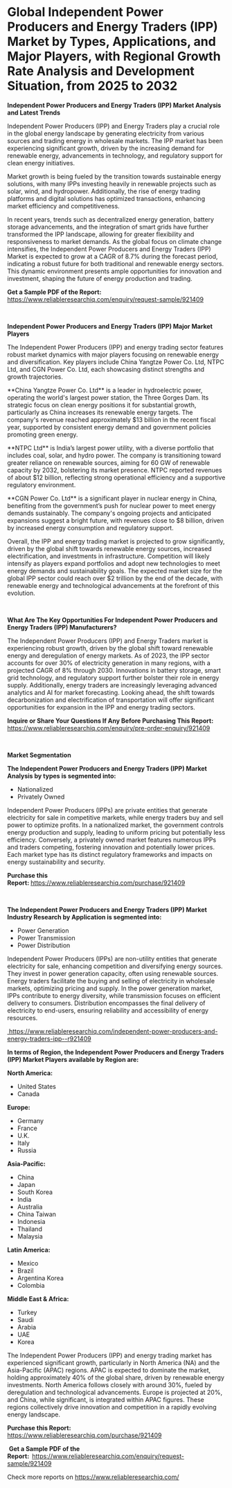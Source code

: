 <p><h1>Global Independent Power Producers and Energy Traders (IPP) Market by Types, Applications, and Major Players, with Regional Growth Rate Analysis and Development Situation, from 2025 to 2032</h1></p><p><strong>Independent Power Producers and Energy Traders (IPP) Market Analysis and Latest Trends</strong></p>
<p><p>Independent Power Producers (IPP) and Energy Traders play a crucial role in the global energy landscape by generating electricity from various sources and trading energy in wholesale markets. The IPP market has been experiencing significant growth, driven by the increasing demand for renewable energy, advancements in technology, and regulatory support for clean energy initiatives. </p><p>Market growth is being fueled by the transition towards sustainable energy solutions, with many IPPs investing heavily in renewable projects such as solar, wind, and hydropower. Additionally, the rise of energy trading platforms and digital solutions has optimized transactions, enhancing market efficiency and competitiveness. </p><p>In recent years, trends such as decentralized energy generation, battery storage advancements, and the integration of smart grids have further transformed the IPP landscape, allowing for greater flexibility and responsiveness to market demands. As the global focus on climate change intensifies, the Independent Power Producers and Energy Traders (IPP) Market is expected to grow at a CAGR of 8.7% during the forecast period, indicating a robust future for both traditional and renewable energy sectors. This dynamic environment presents ample opportunities for innovation and investment, shaping the future of energy production and trading.</p></p>
<p><strong>Get a Sample PDF of the Report:&nbsp;</strong> <a href="https://www.reliableresearchiq.com/enquiry/request-sample/921409?utm_campaign=2284&utm_medium=2&utm_source=Github&utm_content=ia&utm_term=07042025&utm_id=independent-power-producers-and-energy-traders-ipp">https://www.reliableresearchiq.com/enquiry/request-sample/921409</a></p>
<p>&nbsp;</p>
<p><strong>Independent Power Producers and Energy Traders (IPP) Major Market Players</strong></p>
<p><p>The Independent Power Producers (IPP) and energy trading sector features robust market dynamics with major players focusing on renewable energy and diversification. Key players include China Yangtze Power Co. Ltd, NTPC Ltd, and CGN Power Co. Ltd, each showcasing distinct strengths and growth trajectories.</p><p>**China Yangtze Power Co. Ltd** is a leader in hydroelectric power, operating the world's largest power station, the Three Gorges Dam. Its strategic focus on clean energy positions it for substantial growth, particularly as China increases its renewable energy targets. The company's revenue reached approximately $13 billion in the recent fiscal year, supported by consistent energy demand and government policies promoting green energy.</p><p>**NTPC Ltd** is India’s largest power utility, with a diverse portfolio that includes coal, solar, and hydro power. The company is transitioning toward greater reliance on renewable sources, aiming for 60 GW of renewable capacity by 2032, bolstering its market presence. NTPC reported revenues of about $12 billion, reflecting strong operational efficiency and a supportive regulatory environment.</p><p>**CGN Power Co. Ltd** is a significant player in nuclear energy in China, benefiting from the government’s push for nuclear power to meet energy demands sustainably. The company's ongoing projects and anticipated expansions suggest a bright future, with revenues close to $8 billion, driven by increased energy consumption and regulatory support.</p><p>Overall, the IPP and energy trading market is projected to grow significantly, driven by the global shift towards renewable energy sources, increased electrification, and investments in infrastructure. Competition will likely intensify as players expand portfolios and adopt new technologies to meet energy demands and sustainability goals. The expected market size for the global IPP sector could reach over $2 trillion by the end of the decade, with renewable energy and technological advancements at the forefront of this evolution.</p></p>
<p>&nbsp;</p>
<p><strong>What Are The Key Opportunities For Independent Power Producers and Energy Traders (IPP) Manufacturers?</strong></p>
<p><p>The Independent Power Producers (IPP) and Energy Traders market is experiencing robust growth, driven by the global shift toward renewable energy and deregulation of energy markets. As of 2023, the IPP sector accounts for over 30% of electricity generation in many regions, with a projected CAGR of 8% through 2030. Innovations in battery storage, smart grid technology, and regulatory support further bolster their role in energy supply. Additionally, energy traders are increasingly leveraging advanced analytics and AI for market forecasting. Looking ahead, the shift towards decarbonization and electrification of transportation will offer significant opportunities for expansion in the IPP and energy trading sectors.</p></p>
<p><strong>Inquire or Share Your Questions If Any Before Purchasing This Report:</strong> <a href="https://www.reliableresearchiq.com/enquiry/pre-order-enquiry/921409?utm_campaign=2284&utm_medium=2&utm_source=Github&utm_content=ia&utm_term=07042025&utm_id=independent-power-producers-and-energy-traders-ipp">https://www.reliableresearchiq.com/enquiry/pre-order-enquiry/921409</a></p>
<p>&nbsp;</p>
<p><strong>Market Segmentation</strong></p>
<p><strong>The Independent Power Producers and Energy Traders (IPP) Market Analysis by types is segmented into:</strong></p>
<p><ul><li>Nationalized</li><li>Privately Owned</li></ul></p>
<p><p>Independent Power Producers (IPPs) are private entities that generate electricity for sale in competitive markets, while energy traders buy and sell power to optimize profits. In a nationalized market, the government controls energy production and supply, leading to uniform pricing but potentially less efficiency. Conversely, a privately owned market features numerous IPPs and traders competing, fostering innovation and potentially lower prices. Each market type has its distinct regulatory frameworks and impacts on energy sustainability and security.</p></p>
<p><strong>Purchase this Report:&nbsp;</strong><a href="https://www.reliableresearchiq.com/purchase/921409?utm_campaign=2284&utm_medium=2&utm_source=Github&utm_content=ia&utm_term=07042025&utm_id=independent-power-producers-and-energy-traders-ipp">https://www.reliableresearchiq.com/purchase/921409</a></p>
<p>&nbsp;</p>
<p><strong>The Independent Power Producers and Energy Traders (IPP) Market Industry Research by Application is segmented into:</strong></p>
<p><ul><li>Power Generation</li><li>Power Transmission</li><li>Power Distribution</li></ul></p>
<p><p>Independent Power Producers (IPPs) are non-utility entities that generate electricity for sale, enhancing competition and diversifying energy sources. They invest in power generation capacity, often using renewable sources. Energy traders facilitate the buying and selling of electricity in wholesale markets, optimizing pricing and supply. In the power generation market, IPPs contribute to energy diversity, while transmission focuses on efficient delivery to consumers. Distribution encompasses the final delivery of electricity to end-users, ensuring reliability and accessibility of energy resources.</p></p>
<p><a href="https://www.reliableresearchiq.com/independent-power-producers-and-energy-traders-ipp--r921409?utm_campaign=2284&utm_medium=2&utm_source=Github&utm_content=ia&utm_term=07042025&utm_id=independent-power-producers-and-energy-traders-ipp">&nbsp;https://www.reliableresearchiq.com/independent-power-producers-and-energy-traders-ipp--r921409</a></p>
<p><strong>In terms of Region, the Independent Power Producers and Energy Traders (IPP) Market Players available by Region are:</strong></p>
<p>
    <p> <strong> North America: </strong>
        <ul>
            <li>United States</li>
            <li>Canada</li>
        </ul>
        </p> 
    <p> <strong> Europe: </strong>
        <ul>
            <li>Germany</li>
            <li>France</li>
            <li>U.K.</li>
            <li>Italy</li>
            <li>Russia</li>
        </ul>
        </p> 
    <p> <strong> Asia-Pacific: </strong>
        <ul>
            <li>China</li>
            <li>Japan</li>
            <li>South Korea</li>
            <li>India</li>
            <li>Australia</li>
            <li>China Taiwan</li>
            <li>Indonesia</li>
            <li>Thailand</li>
            <li>Malaysia</li>
        </ul>
        </p> 
    <p> <strong> Latin America: </strong>
        <ul>
            <li>Mexico</li>
            <li>Brazil</li>
            <li>Argentina Korea</li>
            <li>Colombia</li>
        </ul>
        </p> 
    <p> <strong> Middle East & Africa: </strong>
        <ul>
            <li>Turkey</li>
            <li>Saudi</li>
            <li>Arabia</li>
            <li>UAE</li>
            <li>Korea</li>
        </ul>
    </p>
    </p>
<p><p>The Independent Power Producers (IPP) and energy trading market has experienced significant growth, particularly in North America (NA) and the Asia-Pacific (APAC) regions. APAC is expected to dominate the market, holding approximately 40% of the global share, driven by renewable energy investments. North America follows closely with around 30%, fueled by deregulation and technological advancements. Europe is projected at 20%, and China, while significant, is integrated within APAC figures. These regions collectively drive innovation and competition in a rapidly evolving energy landscape.</p></p>
<p><strong>Purchase this Report: </strong><a href="https://www.reliableresearchiq.com/purchase/921409?utm_campaign=2284&utm_medium=2&utm_source=Github&utm_content=ia&utm_term=07042025&utm_id=independent-power-producers-and-energy-traders-ipp">https://www.reliableresearchiq.com/purchase/921409</a></p>
<p>&nbsp;<strong>Get a Sample PDF of the Report:&nbsp;&nbsp;</strong><a href="https://www.reliableresearchiq.com/enquiry/request-sample/921409?utm_campaign=2284&utm_medium=2&utm_source=Github&utm_content=ia&utm_term=07042025&utm_id=independent-power-producers-and-energy-traders-ipp">https://www.reliableresearchiq.com/enquiry/request-sample/921409</a></p>
<p><strong></strong></p>
<p>Check more reports on <a href="https://www.reliableresearchiq.com/?utm_campaign=2284&utm_medium=2&utm_source=Github&utm_content=ia&utm_term=07042025&utm_id=independent-power-producers-and-energy-traders-ipp">https://www.reliableresearchiq.com/</a></p>